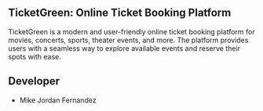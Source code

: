 

## TicketGreen: Online Ticket Booking Platform
TicketGreen is a modern and user-friendly online ticket booking platform for movies, concerts, sports, theater events, and more. The platform provides users with a seamless way to explore available events and reserve their spots with ease.


## Developer
- Mike Jordan Fernandez



